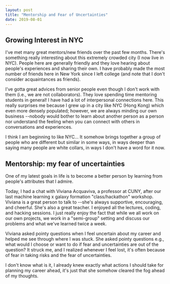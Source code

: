 ```yaml
---
layout: post
title: "Mentorship and Fear of Uncertainties"
date: 2019-08-01
---
```


## Growing Interest in NYC
I've met many great mentors/new friends over the past few months. There's something really interesting about this extremely crowded city (I now live in NYC). People here are generally friendly and they love hearing about people's experiences and sharing their own. I have probably made the most number of friends here in New York since I left college (and note that I don't consider acquaintances as friends). 

I've gotta great advices from senior people even though I don't work with them (i.e., we are not collaborators). They love spending time mentoring students in general!  I have had a lot of interpersonal connections here. This really surprises me because I grew up in a city like NYC (Hong Kong) which even more densely populated; however, we are always minding our own business --nobody would bother to learn about another person as a person nor understand the feeling when you can connect with others in conversations and experiences. 

I think I am beginning to like NYC... It somehow brings together a group of people who are different but similar in some ways, in ways deeper than saying many people are white collars, in ways I don't have a word for it now.

## Mentorship: my fear of uncertainties
One of my latest goals in life is to become a better person by learning from people's attributes that I admire.

Today, I had a chat with Viviana Acquaviva, a professor at CUNY, after our last machine learning x galaxy formation "class/hackathon" workshop. Viviana is a great person to talk to --she's always supportive, encouraging, and cheerful. She's also a great teacher. I enjoyed all the lectures, coding, and hacking sessions. I just really enjoy the fact that while we all work on our own projects, we work in a "semi-group" setting and discuss our problems and what we've learned twice a week. 

Viviana asked pointy questions when I feel uncertain about my career and helped me see through where I was stuck. She asked pointy questions e.g., what would I choose or want to do if fear and uncertainties are out of the question? It struck me, and I realized whenever I feel lost, it's often because of fear in taking risks and the fear of uncertainties. 

I don't know what is it, I already knew exactly what actions I should take for planning my career ahead, it's just that she somehow cleared the fog ahead of my thoughts.









